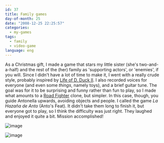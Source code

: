 ```yaml
---
id: 37
title: Family games
day-of-month: 25
date: "2008-12-25 22:25:57"
categories:
  - my-games
tags:
  - family
  - video-game
language: eng
---
```


As a Christmas gift, I made a game that stars my little sister (she's two-and-a-half) and the rest of the (her) family as 'supporting actors', or 'enemies', if you will. Since I didn't have a lot of time to make it, I went with a really crude style, probably inspired by [Life of D. Duck II](http://www.bjornarb.com/). I also recorded voices for everyone (and even some _things_, namely toys), and a brief guitar tune. The goal was for it to be surprising and funny rather than fun to play, so I made what amounts to a [Road Fighter](http://www.youtube.com/watch?v=5tkaS6myAAU) clone, but simpler. In this case, though, you guide Antonella upwards, avoiding objects and people. I called the game _La Hazaña de Anto_ (Anto's Feat). It didn't take them long to finish it, but everyone got to play, so I think the difficulty was just right. They laughed and enjoyed it quite a bit. Mission accomplished!

![image](/files/2008/12-family-games/hazana1.jpg "La Hazaña de Anto screenshot")

![image](/files/2008/12-family-games/hazana2.jpg "La Hazaña de Anto screenshot 2")
